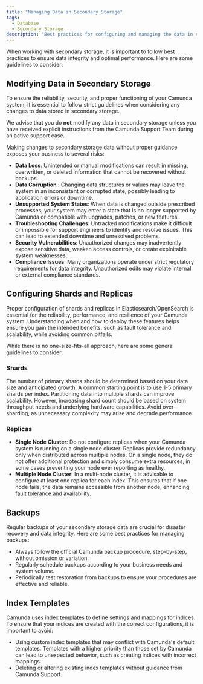 ```yaml
---
title: "Managing Data in Secondary Storage"
tags:
  - Database
  - Secondary Storage
description: "Best practices for configuring and managing the data in secondary storage."
---
```


When working with secondary storage, it is important to follow best practices to ensure data integrity and optimal performance. Here are some guidelines to consider:

## Modifying Data in Secondary Storage

To ensure the reliability, security, and proper functioning of your Camunda system, it is essential to follow strict guidelines when considering any changes to data stored in secondary storage.

We advise that you do **not** modify any data in secondary storage unless you have received explicit instructions from the Camunda Support Team during an active support case.

Making changes to secondary storage data without proper guidance exposes your business to several risks:

- **Data Loss**: Unintended or manual modifications can result in missing, overwritten, or deleted information that cannot be recovered without backups.
- **Data Corruption** : Changing data structures or values may leave the system in an inconsistent or corrupted state, possibly leading to application errors or downtime.
- **Unsupported System States**: When data is changed outside prescribed processes, your system may enter a state that is no longer supported by Camunda or compatible with upgrades, patches, or new features.
- **Troubleshooting Challenges**: Untracked modifications make it difficult or impossible for support engineers to identify and resolve issues. This can lead to extended downtime and unresolved problems.
- **Security Vulnerabilities**: Unauthorized changes may inadvertently expose sensitive data, weaken access controls, or create exploitable system weaknesses.
- **Compliance Issues**: Many organizations operate under strict regulatory requirements for data integrity. Unauthorized edits may violate internal or external compliance standards.

## Configuring Shards and Replicas

Proper configuration of shards and replicas in Elasticsearch/OpenSearch is essential for the reliability, performance, and resilience of your Camunda system. Understanding when and how to deploy these features helps ensure you gain the intended benefits, such as fault tolerance and scalability, while avoiding common pitfalls.

While there is no one-size-fits-all approach, here are some general guidelines to consider:

### Shards

The number of primary shards should be determined based on your data size and anticipated growth. A common starting point is to use 1-5 primary shards per index. Partitioning data into multiple shards can improve scalability. However, increasing shard count should be based on system throughput needs and underlying hardware capabilities. Avoid over-sharding, as unnecessary complexity may arise and degrade performance.

### Replicas

- **Single Node Cluster**: Do not configure replicas when your Camunda system is running on a single node cluster. Replicas provide redundancy only when distributed across multiple nodes. On a single node, they do not offer additional protection and simply consume extra resources, in some cases preventing your node ever reporting as healthy.
- **Multiple Node Cluster**: In a multi-node cluster, it is advisable to configure at least one replica for each index. This ensures that if one node fails, the data remains accessible from another node, enhancing fault tolerance and availability.

## Backups

Regular backups of your secondary storage data are crucial for disaster recovery and data integrity. Here are some best practices for managing backups:

- Always follow the official Camunda backup procedure, step-by-step, without omission or variation.
- Regularly schedule backups according to your business needs and system volume.
- Periodically test restoration from backups to ensure your procedures are effective and reliable.

## Index Templates

Camunda uses index templates to define settings and mappings for indices. To ensure that your indices are created with the correct configurations, it is important to avoid:

- Using custom index templates that may conflict with Camunda's default templates. Templates with a higher priority than those set by Camunda can lead to unexpected behavior, such as creating indices with incorrect mappings.
- Deleting or altering existing index templates without guidance from Camunda Support.
